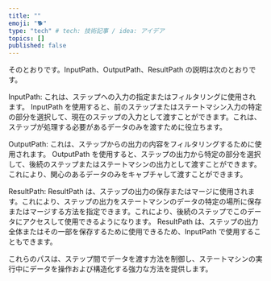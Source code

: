 ```yaml
---
title: ""
emoji: "🐕"
type: "tech" # tech: 技術記事 / idea: アイデア
topics: []
published: false
---
```


そのとおりです。InputPath、OutputPath、ResultPath の説明は次のとおりです。

InputPath: これは、ステップへの入力の指定またはフィルタリングに使用されます。 InputPath を使用すると、前のステップまたはステートマシン入力の特定の部分を選択して、現在のステップの入力として渡すことができます。これは、ステップが処理する必要があるデータのみを渡すために役立ちます。

OutputPath: これは、ステップからの出力の内容をフィルタリングするために使用されます。 OutputPath を使用すると、ステップの出力から特定の部分を選択して、後続のステップまたはステートマシンの出力として渡すことができます。これにより、関心のあるデータのみをキャプチャして渡すことができます。

ResultPath: ResultPath は、ステップの出力の保存またはマージに使用されます。これにより、ステップの出力をステートマシンのデータの特定の場所に保存またはマージする方法を指定できます。これにより、後続のステップでこのデータにアクセスして使用できるようになります。 ResultPath は、ステップの出力全体またはその一部を保存するために使用できるため、InputPath で使用することもできます。

これらのパスは、ステップ間でデータを渡す方法を制御し、ステートマシンの実行中にデータを操作および構造化する強力な方法を提供します。